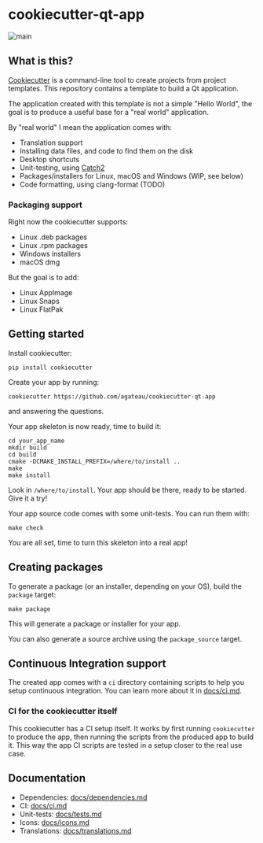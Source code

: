 # cookiecutter-qt-app

![main](https://github.com/agateau/cookiecutter-qt-app/workflows/main/badge.svg)

## What is this?

[Cookiecutter][cookiecutter] is a command-line tool to create projects from project templates. This repository contains a template to build a Qt application.

[cookiecutter]: https://github.com/audreyr/cookiecutter

The application created with this template is not a simple "Hello World", the goal is to produce a useful base for a "real world" application.

By "real world" I mean the application comes with:

- Translation support
- Installing data files, and code to find them on the disk
- Desktop shortcuts
- Unit-testing, using [Catch2][]
- Packages/installers for Linux, macOS and Windows (WIP, see below)
- Code formatting, using clang-format (TODO)

[Catch2]: https://github.com/catchorg/Catch2

### Packaging support

Right now the cookiecutter supports:

- Linux .deb packages
- Linux .rpm packages
- Windows installers
- macOS dmg

But the goal is to add:

- Linux AppImage
- Linux Snaps
- Linux FlatPak

## Getting started

Install cookiecutter:

```
pip install cookiecutter
```

Create your app by running:

```
cookiecutter https://github.com/agateau/cookiecutter-qt-app
```

and answering the questions.

Your app skeleton is now ready, time to build it:

```
cd your_app_name
mkdir build
cd build
cmake -DCMAKE_INSTALL_PREFIX=/where/to/install ..
make
make install
```

Look in `/where/to/install`. Your app should be there, ready to be started. Give it a try!

Your app source code comes with some unit-tests. You can run them with:

```
make check
```

You are all set, time to turn this skeleton into a real app!

## Creating packages

To generate a package (or an installer, depending on your OS), build the `package` target:

```
make package
```

This will generate a package or installer for your app.

You can also generate a source archive using the `package_source` target.

## Continuous Integration support

The created app comes with a `ci` directory containing scripts to help you setup continuous integration. You can learn more about it in [docs/ci.md](docs/ci.md).

### CI for the cookiecutter itself

This cookiecutter has a CI setup itself. It works by first running `cookiecutter` to produce the app, then running the scripts from the produced app to build it. This way the app CI scripts are tested in a setup closer to the real use case.

## Documentation

- Dependencies: [docs/dependencies.md](docs/dependencies.md)
- CI: [docs/ci.md](docs/ci.md)
- Unit-tests: [docs/tests.md](docs/tests.md)
- Icons: [docs/icons.md](docs/icons.md)
- Translations: [docs/translations.md](docs/translations.md)
